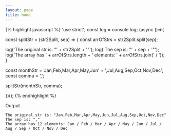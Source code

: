 ```yaml
---
layout: page
title: home
---
```


{% highlight javascript %}
'use strict'; const log = console.log; (async ()=>{

const splitStr = (str2Split, sep) => {
  const arrOfStrs = str2Split.split(sep);

  log('The original str is: "' + str2Split + '"');
  log('The sep is: "' + sep + '"');
  log('The array has ' + arrOfStrs.length
      + ' elements: ' + arrOfStrs.join(' / '));
}

const monthStr = 'Jan,Feb,Mar,Apr,May,Jun'
               + ',Jul,Aug,Sep,Oct,Nov,Dec';
const comma = ',';

splitStr(monthStr, comma);

})();
{% endhighlight %}

Output

```
The original str is: "Jan,Feb,Mar,Apr,May,Jun,Jul,Aug,Sep,Oct,Nov,Dec"
The sep is: ","
The array has 12 elements: Jan / Feb / Mar / Apr / May / Jun / Jul / Aug / Sep / Oct / Nov / Dec
```
